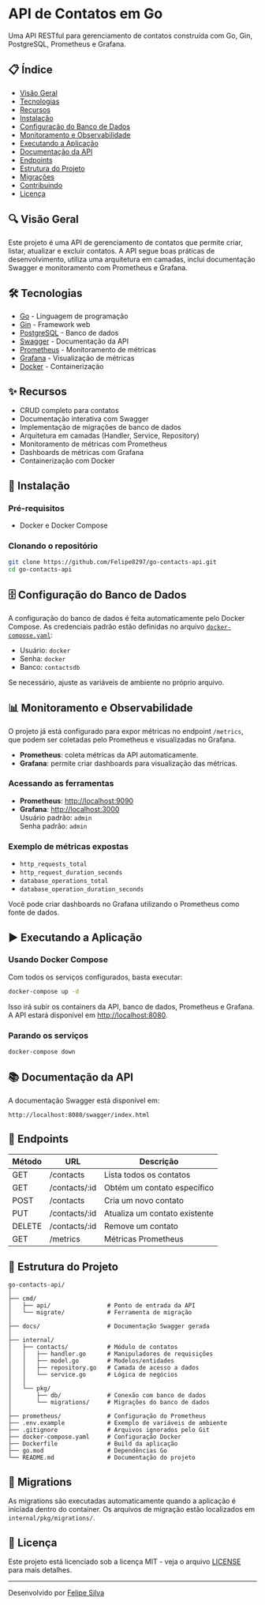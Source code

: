 # API de Contatos em Go

Uma API RESTful para gerenciamento de contatos construída com Go, Gin, PostgreSQL, Prometheus e Grafana.

## 📋 Índice

- [Visão Geral](#visão-geral)
- [Tecnologias](#tecnologias)
- [Recursos](#recursos)
- [Instalação](#instalação)
- [Configuração do Banco de Dados](#configuração-do-banco-de-dados)
- [Monitoramento e Observabilidade](#monitoramento-e-observabilidade)
- [Executando a Aplicação](#executando-a-aplicação)
- [Documentação da API](#documentação-da-api)
- [Endpoints](#endpoints)
- [Estrutura do Projeto](#estrutura-do-projeto)
- [Migrações](#migrações)
- [Contribuindo](#contribuindo)
- [Licença](#licença)

## 🔍 Visão Geral

Este projeto é uma API de gerenciamento de contatos que permite criar, listar, atualizar e excluir contatos. A API segue boas práticas de desenvolvimento, utiliza uma arquitetura em camadas, inclui documentação Swagger e monitoramento com Prometheus e Grafana.

## 🛠️ Tecnologias

- [Go](https://golang.org/) - Linguagem de programação
- [Gin](https://github.com/gin-gonic/gin) - Framework web
- [PostgreSQL](https://www.postgresql.org/) - Banco de dados
- [Swagger](https://swagger.io/) - Documentação da API
- [Prometheus](https://prometheus.io/) - Monitoramento de métricas
- [Grafana](https://grafana.com/) - Visualização de métricas
- [Docker](https://www.docker.com/) - Containerização

## ✨ Recursos

- CRUD completo para contatos
- Documentação interativa com Swagger
- Implementação de migrações de banco de dados
- Arquitetura em camadas (Handler, Service, Repository)
- Monitoramento de métricas com Prometheus
- Dashboards de métricas com Grafana
- Containerização com Docker

## 🚀 Instalação

### Pré-requisitos

- Docker e Docker Compose

### Clonando o repositório

```bash
git clone https://github.com/Felipe8297/go-contacts-api.git
cd go-contacts-api
```

## 🗄️ Configuração do Banco de Dados

A configuração do banco de dados é feita automaticamente pelo Docker Compose. As credenciais padrão estão definidas no arquivo [`docker-compose.yaml`](docker-compose.yaml):

- Usuário: `docker`
- Senha: `docker`
- Banco: `contactsdb`

Se necessário, ajuste as variáveis de ambiente no próprio arquivo.

## 📊 Monitoramento e Observabilidade

O projeto já está configurado para expor métricas no endpoint `/metrics`, que podem ser coletadas pelo Prometheus e visualizadas no Grafana.

- **Prometheus**: coleta métricas da API automaticamente.
- **Grafana**: permite criar dashboards para visualização das métricas.

### Acessando as ferramentas

- **Prometheus**: [http://localhost:9090](http://localhost:9090)
- **Grafana**: [http://localhost:3000](http://localhost:3000)  
  Usuário padrão: `admin`  
  Senha padrão: `admin`

### Exemplo de métricas expostas

- `http_requests_total`
- `http_request_duration_seconds`
- `database_operations_total`
- `database_operation_duration_seconds`

Você pode criar dashboards no Grafana utilizando o Prometheus como fonte de dados.

## ▶️ Executando a Aplicação

### Usando Docker Compose

Com todos os serviços configurados, basta executar:

```bash
docker-compose up -d
```

Isso irá subir os containers da API, banco de dados, Prometheus e Grafana.  
A API estará disponível em [http://localhost:8080](http://localhost:8080).

### Parando os serviços

```bash
docker-compose down
```

## 📚 Documentação da API

A documentação Swagger está disponível em:

```
http://localhost:8080/swagger/index.html
```

## 🔌 Endpoints

| Método | URL | Descrição |
|--------|-----|-----------|
| GET | /contacts | Lista todos os contatos |
| GET | /contacts/:id | Obtém um contato específico |
| POST | /contacts | Cria um novo contato |
| PUT | /contacts/:id | Atualiza um contato existente |
| DELETE | /contacts/:id | Remove um contato |
| GET | /metrics | Métricas Prometheus |

## 📁 Estrutura do Projeto

```
go-contacts-api/
│
├── cmd/
│   ├── api/                # Ponto de entrada da API
│   └── migrate/            # Ferramenta de migração
│
├── docs/                   # Documentação Swagger gerada
│
├── internal/
│   ├── contacts/           # Módulo de contatos
│   │   ├── handler.go      # Manipuladores de requisições
│   │   ├── model.go        # Modelos/entidades
│   │   ├── repository.go   # Camada de acesso a dados
│   │   └── service.go      # Lógica de negócios
│   │
│   └── pkg/
│       ├── db/             # Conexão com banco de dados
│       └── migrations/     # Migrações do banco de dados
│
├── prometheus/             # Configuração do Prometheus
├── .env.example            # Exemplo de variáveis de ambiente
├── .gitignore              # Arquivos ignorados pelo Git
├── docker-compose.yaml     # Configuração Docker
├── Dockerfile              # Build da aplicação
├── go.mod                  # Dependências Go
└── README.md               # Documentação do projeto
```

## 🔄 Migrations

As migrations são executadas automaticamente quando a aplicação é iniciada dentro do container. Os arquivos de migração estão localizados em `internal/pkg/migrations/`.

## 📄 Licença

Este projeto está licenciado sob a licença MIT - veja o arquivo [LICENSE](LICENSE) para mais detalhes.

---

Desenvolvido por [Felipe Silva](https://github.com/Felipe8297)